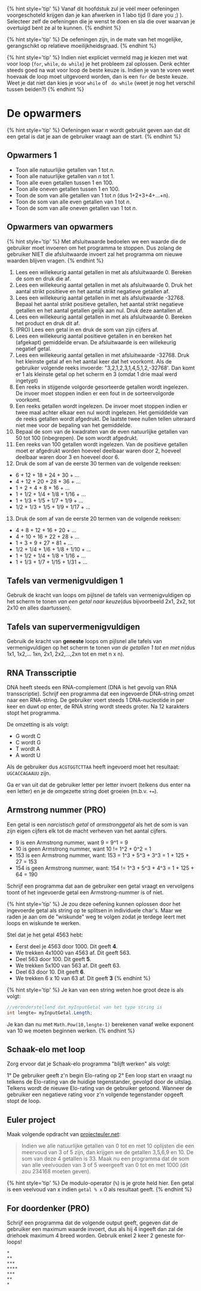

{% hint style='tip' %}
Vanaf dit hoofdstuk zul je véél meer oefeningen voorgeschoteld krijgen dan je kan afwerken in 1 labo tijd (I dare you ;) ). Selecteer zelf de oefeningen die je wenst te doen en sla die over waarvan je overtuigd bent ze al te kunnen. 
{% endhint %}


{% hint style='tip' %}
De oefeningen zijn, in de mate van het mogelijke, gerangschikt op relatieve moeilijkheidsgraad.
{% endhint %}

{% hint style='tip' %}
Indien niet expliciet vermeld mag je kiezen met wat voor loop (``for``, ``while``, ``do while``) je het probleem zal oplossen. Denk echter steeds goed na wat voor loop de beste keuze is. Indien je van te voren weet hoevaak de loop moet uitgevoerd worden, dan is een ``for`` de beste keuze. Weet je dat niet dan kies je voor ``while`` of `` do while`` (weet je nog het verschil tussen beiden?)
{% endhint %}

# De opwarmers

{% hint style='tip' %}
Oefeningen waar *n* wordt gebruikt geven aan dat dit een getal is dat je aan de gebruiker vraagt aan de start.
{% endhint %}

## Opwarmers 1

* Toon alle natuurlijke getallen van 1 tot *n*.
* Toon alle natuurlijke getallen van *n* tot 1.
* Toon alle even getallen tussen 1 en 100.
* Toon alle oneven getallen tussen 1 en 100.
* Toon de som van alle getallen van 1 tot *n* (dus 1+2+3+4+...+n).
* Toon de som van alle even getallen van 1 tot *n*.
* Toon de som van alle oneven getallen van 1 tot *n*.

## Opwarmers van opwarmers




{% hint style='tip' %}
Met afsluitwaarde bedoelen we een waarde die de gebruiker moet invoeren om het programma te stoppen. Dus zolang de gebruiker NIET die afsluitwaarde invoert zal het programma om nieuwe waarden blijven vragen.
{% endhint %}

1. Lees een willekeurig aantal getallen in met als afsluitwaarde 0. Bereken de som en druk die af. 
2. Lees een willekeurig aantal getallen in met als afsluitwaarde 0. Druk het aantal strikt positieve en het aantal strikt negatieve getallen af.
3. Lees een willekeurig aantal getallen in met als afsluitwaarde -32768. Bepaal het aantal strikt positieve getallen, het aantal strikt negatieve getallen en het aantal getallen gelijk aan nul. Druk deze aantallen af.
4. Lees een willekeurig aantal getallen in met als afsluitwaarde 0. Bereken het product en druk dit af.
5. (PRO) Lees een getal in en druk de som van zijn cijfers af. 
6. Lees een willekeurig aantal positieve getallen in en bereken het (afgekapt) gemiddelde ervan. De afsluitwaarde is een willekeurig negatief getal.
7. Lees een willekeurig aantal getallen in met afsluitwaarde -32768. Druk het kleinste getal af en het aantal keer dat het voorkomt. Als de gebruiker volgende reeks invoerde: "3,2,1,2,3,1,4,5,1,2,-32768'. Dan komt er 1 als kleinste getal op het scherm en 3 (omdat 1 drie maal werd ingetypt)
8. Een reeks in stijgende volgorde gesorteerde getallen wordt ingelezen. De invoer moet stoppen indien er een fout in de sorteervolgorde voorkomt.
9. Een reeks getallen wordt ingelezen. De invoer moet stoppen indien er twee maal achter elkaar een nul wordt ingelezen. Het gemiddelde van de reeks getallen wordt afgedrukt. De laatste twee nullen tellen uiteraard niet mee voor de bepaling van het gemiddelde.
10. Bepaal de som van de kwadraten van de even natuurlijke getallen van 50 tot 100 (inbegrepen). De som wordt afgedrukt.
11. Een reeks van 100 getallen wordt ingelezen. Van de positieve getallen moet er afgedrukt worden hoeveel deelbaar waren door 2, hoeveel deelbaar waren door 3 en hoeveel door 6.
12. Druk de som af van de eerste 30 termen van de volgende reeksen:
 * 6 + 12 + 18 + 24 + 30 + ...
 * 4 + 12 + 20 + 28 + 36 + ...
 * 1 + 2 + 4 + 8 + 16 + ...
 * 1 + 1/2 + 1/4 + 1/8 + 1/16 + ...
 * 1 + 1/3 + 1/5 + 1/7 + 1/9 + ...
 * 1/2 + 1/3 + 1/5 + 1/9 + 1/17 + ...
13. Druk de som af van de eerste 20 termen van de volgende reeksen:
 * 4 + 8 + 12 + 16 + 20 + ...
 * 4 + 10 + 16 + 22 + 28 + ...
 * 1 + 3 + 9 + 27 + 81 + ...
 * 1/2 + 1/4 + 1/6 + 1/8 + 1/10 + ...
 * 1 + 1/2 + 1/4 + 1/8 + 1/16 + ...
 * 1 + 1/3 + 1/7 + 1/15 + 1/31 + ...


## Tafels van vermenigvuldigen 1 
Gebruik de kracht van loops om pijlsnel de tafels van vermenigvuldigen op het scherm te tonen *van een getal naar keuze*(dus bijvoorbeeld 2x1, 2x2, tot 2x10 en alles daartussen).

## Tafels van supervermenigvuldigen  
Gebruik de kracht van **geneste** loops om pijlsnel alle tafels van vermenigvuldigen op het scherm te tonen *van de getallen 1 tot en met n*(dus 1x1, 1x2,... 1xn, 2x1, 2x2,...,2xn tot en met n x n).

## RNA Transscriptie

DNA heeft steeds een RNA-complement (DNA is het gevolg van RNA transscriptie). Schrijf een programma dat een ingevoerde DNA-string omzet naar een RNA-string. De gebruiker voert steeds 1 DNA-nucleotide in per keer en duwt op enter, de RNA string wordt steeds groter. Na 12 karakters stopt het programma.

De omzetting is als volgt:
* G wordt C
* C wordt G
* T wordt A
* A wordt U

Als de gebruiker dus ``ACGTGGTCTTAA`` heeft ingevoerd moet het resultaat: ``UGCACCAGAAUU`` zijn. 

Ga er van uit dat de gebruiker letter per letter invoert (telkens dus enter na een letter) en je de omgezette string doet groeien (m.b.v. ``+=``).

## Armstrong nummer (PRO)
Een getal is een *narcistisch getal* of *armstronggetal* als het de som is van zijn eigen cijfers elk tot de macht verheven van het aantal cijfers.

* 9 is een Armstrong nummer, want 9 = 9^1 = 9
* 10 is geen Armstrong nummer, want 10 != 1^2 + 0^2 = 1
* 153 is een  Armstrong nummer, want: 153 = 1^3 + 5^3 + 3^3 = 1 + 125 + 27 = 153
* 154 is geen  Armstrong nummer, want: 154 != 1^3 + 5^3 + 4^3 = 1 + 125 + 64 = 190

Schrijf een programma dat aan de gebruiker een getal vraagt en vervolgens toont of het ingevoerde getal een Armstrong-nummer is of niet.

{% hint style='tip' %}
Je zou deze oefening kunnen oplossen door het ingevoerde getal als string op te splitsen in individuele char's. Maar we raden je aan om de "wiskunde" weg te volgen zodat je terdege leert met loops en wiskunde te werken.

Stel dat je het getal 4563 hebt:

* Eerst deel je 4563 door 1000. Dit geeft **4**. 
* We trekken 4x1000 van 4563 af. Dit geeft 563.
* Deel 563 door 100. Dit geeft **5**.
* We trekken 5x100 van 563 af. Dit geeft 63.
* Deel 63 door 10. Dit geeft **6**.
* We trekken 6 x 10 van 63 af. Dit geeft **3**
{% endhint %}

{% hint style='tip' %}
Je kan van een string weten hoe groot deze is als volgt:

```java
//veronderstellend dat myInputGetal van het type string is
int lengte= myInputGetal.Length;  
```
Je kan dan nu met ``Math.Pow(10,lengte-1)`` berekenen vanaf welke exponent van 10 we moeten beginnen werken.
{% endhint %}


## Schaak-elo met loop

Zorg ervoor dat je Schaak-elo programma "blijft werken" als volgt:

1° De gebruiker geeft z'n begin Elo-rating op
2° Een loop start en vraagt nu telkens de Elo-rating van de huidige tegenstander, gevolgd door de uitslag. Telkens wordt de nieuwe Elo-rating van de gebruiker getoond. Wanneer de gebruiker een negatieve rating voor z'n volgende tegenstander opgeeft stopt de loop.

## Euler project
Maak volgende opdracht van [projecteuler.net](http://projecteuler.net):
>Indien we alle natuurlijke getallen van 0 tot en met 10 oplijsten die een meervoud van 3 of 5 zijn, dan krijgen we de getallen 3,5,6,9 en 10. De som van deze 4 getallen is 33.
Maak nu een programma dat de som van alle veelvouden van 3 of 5 weergeeft van 0 tot en met 1000 (dit zou 234168 moeten geven).

{% hint style='tip' %}
De modulo-operator (``%``) is je grote held hier. Een getal is een veelvoud van x indien ``getal % x`` 0 als resultaat geeft.
{% endhint %}

## For doordenker (PRO)
Schrijf een programma dat de volgende output geeft, gegeven dat de gebruiker een maximum waarde invoert, dus als hij 4 ingeeft dan zal de driehoek maximum 4 breed worden. Gebruik enkel 2 keer 2 geneste for-loops!
```
*
**
***
****
***
**
*
```